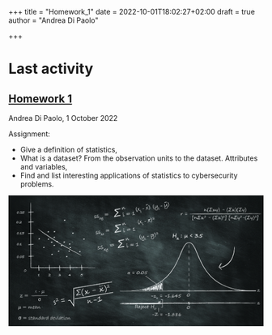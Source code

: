 +++
title = "Homework_1"
date = 2022-10-01T18:02:27+02:00
draft = true
author = "Andrea Di Paolo"

+++

# Last activity
## [Homework 1](https://AndreaDipa.github.io/post/homework_1) 
Andrea Di Paolo, 1 October 2022


Assignment: 
<ul>
    <li> Give a definition of statistics, </li>
    <li> What is a dataset? From the observation units to the dataset. Attributes and variables, </li>
    <li> Find and list interesting applications of statistics to cybersecurity problems. </li>
</ul>

![Image alt](post/homework_1/images/statistics-analytics-index.jpg)

